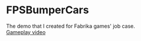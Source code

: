 # FPSBumperCars
The demo that I created for Fabrika games' job case.
</br>
[Gameplay video](https://youtu.be/PezUyYE1G6E)
